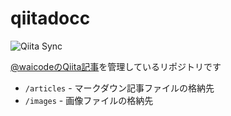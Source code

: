 # qiitadocc

![Qiita Sync](https://github.com/waicode/qiitadocc/actions/workflows/qiita_sync_check.yml/badge.svg)

[@waicodeのQiita記事](https://qiita.com/waicode)を管理しているリポジトリです

* `/articles` - マークダウン記事ファイルの格納先
* `/images` - 画像ファイルの格納先
